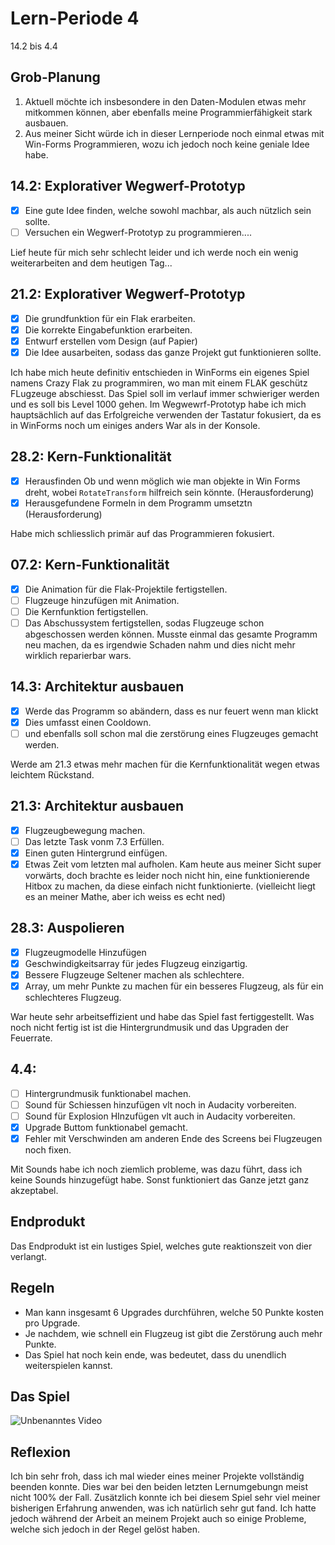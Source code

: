 # Lern-Periode 4

14.2 bis 4.4

## Grob-Planung

1. Aktuell möchte ich insbesondere in den Daten-Modulen etwas mehr mitkommen können, aber ebenfalls meine Programmierfähigkeit stark ausbauen.
2. Aus meiner Sicht würde ich in dieser Lernperiode noch einmal etwas mit Win-Forms Programmieren, wozu ich jedoch noch keine geniale Idee habe.

## 14.2: Explorativer Wegwerf-Prototyp

- [x] Eine gute Idee finden, welche sowohl machbar, als auch nützlich sein sollte.
- [ ] Versuchen ein Wegwerf-Prototyp zu programmieren....

Lief heute für mich sehr schlecht leider und ich werde noch ein wenig weiterarbeiten and dem heutigen Tag...
## 21.2: Explorativer Wegwerf-Prototyp

- [x] Die grundfunktion für ein Flak erarbeiten.
- [x] Die korrekte Eingabefunktion erarbeiten.
- [x] Entwurf erstellen vom Design (auf Papier) 
- [x] Die Idee ausarbeiten, sodass das ganze Projekt gut funktionieren sollte. 

Ich habe mich heute definitiv entschieden in WinForms ein eigenes Spiel namens Crazy Flak zu programmiren, wo man mit einem FLAK geschütz FLugzeuge abschiesst. Das Spiel soll im verlauf immer schwieriger werden und es soll bis Level 1000 gehen. Im Wegwewrf-Prototyp habe ich mich hauptsächlich auf das Erfolgreiche verwenden der Tastatur fokusiert, da es in WinForms noch um einiges anders War als in der Konsole.

## 28.2: Kern-Funktionalität
- [x] Herausfinden Ob und wenn möglich wie man objekte in Win Forms dreht, wobei ``RotateTransform`` hilfreich sein könnte. (Herausforderung)
- [x] Herausgefundene Formeln in dem Programm umsetztn (Herausforderung)

Habe mich schliesslich primär auf das Programmieren fokusiert.

## 07.2: Kern-Funktionalität
- [x] Die Animation für die Flak-Projektile fertigstellen.
- [ ] Flugzeuge hinzufügen mit Animation.
- [ ] Die Kernfunktion fertigstellen.
- [ ] Das Abschussystem fertigstellen, sodas Flugzeuge schon abgeschossen werden können.
Musste einmal das gesamte Programm neu machen, da es irgendwie Schaden nahm und dies nicht mehr wirklich reparierbar wars. 

## 14.3: Architektur ausbauen
- [x] Werde das Programm so abändern, dass es nur feuert wenn man klickt
- [x] Dies umfasst einen Cooldown.
- [ ] und ebenfalls soll schon mal die zerstörung eines Flugzeuges gemacht werden.

Werde am 21.3 etwas mehr machen für die Kernfunktionalität wegen etwas leichtem Rückstand.

## 21.3: Architektur ausbauen
- [x] Flugzeugbewegung machen.
- [ ] Das letzte Task vonm 7.3 Erfüllen.
- [x] Einen guten Hintergrund einfügen.
- [x] Etwas Zeit  vom letzten mal aufholen.
Kam heute aus meiner Sicht super vorwärts, doch brachte es leider noch nicht hin, eine funktionierende Hitbox zu machen, da diese einfach nicht funktionierte. (vielleicht liegt es an meiner Mathe, aber ich weiss es echt ned)

## 28.3: Auspolieren
- [x] Flugzeugmodelle Hinzufügen
- [x] Geschwindigkeitsarray für jedes Flugzeug einzigartig.
- [x] Bessere Flugzeuge Seltener machen als schlechtere.
- [x] Array, um mehr Punkte zu machen für ein besseres Flugzeug, als für ein schlechteres Flugzeug.

War heute sehr arbeitseffizient und habe das Spiel fast fertiggestellt. Was noch nicht fertig ist ist die Hintergrundmusik und das Upgraden der Feuerrate.

## 4.4:
- [ ] Hintergrundmusik funktionabel machen.
- [ ] Sound für Schiessen hinzufügen vlt noch in Audacity vorbereiten.
- [ ] Sound für Explosion HInzufügen vlt auch in Audacity vorbereiten.
- [x] Upgrade Buttom funktionabel gemacht. 
- [x] Fehler mit Verschwinden am anderen Ende des Screens bei Flugzeugen noch fixen.

Mit Sounds habe ich noch ziemlich probleme, was dazu führt, dass ich keine Sounds hinzugefügt habe. 
Sonst funktioniert das Ganze jetzt ganz akzeptabel.

## Endprodukt
Das Endprodukt ist ein lustiges Spiel, welches gute reaktionszeit von dier verlangt.

## Regeln
  - Man kann insgesamt 6 Upgrades durchführen, welche 50 Punkte kosten pro Upgrade.
  - Je nachdem, wie schnell ein Flugzeug ist gibt die Zerstörung auch mehr Punkte.
  - Das Spiel hat noch kein ende, was bedeutet, dass du unendlich weiterspielen kannst.

## Das Spiel
![Unbenanntes Video](https://github.com/user-attachments/assets/6eaf0f68-5857-46e4-9f62-b2e224e810d1)

## Reflexion
Ich bin sehr froh, dass ich mal wieder eines meiner Projekte vollständig beenden konnte. Dies war bei den beiden letzten Lernumgebungn meist nicht 100% der Fall.
Zusätzlich konnte ich bei diesem Spiel sehr viel meiner bisherigen Erfahrung anwenden, was ich natürlich sehr gut fand. Ich hatte jedoch während der Arbeit an meinem Projekt auch so einige Probleme, welche sich jedoch in der Regel gelöst haben.


